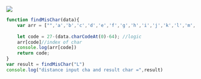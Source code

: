 ![](https://i.ibb.co/ph2mRw9/Whats-App-Image-2022-07-06-at-2-19-29-PM.jpg)
```js
function findMisChar(data){
    var arr = ["",'a','b','c','d','e','f','g','h','i','j','k','l','m','n','o','p','q','r','s','t','u','v','x','y','z']
 
    let code = 27-(data.charCodeAt(0)-64); //logic 
    arr[code]//index of char
    console.log(arr[code])
    return code;
}
var result = findMisChar("L")
console.log("distance input cha and result char =",result)

```
